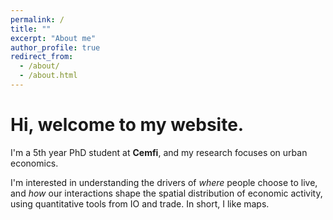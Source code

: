 ```yaml
---
permalink: /
title: ""
excerpt: "About me"
author_profile: true
redirect_from: 
  - /about/
  - /about.html
---
```


Hi, welcome to my website.
======
I'm a 5th year PhD student at **Cemfi**, and my research focuses on urban economics.

I'm interested in understanding the drivers of _where_ people choose to live, and _how_ our interactions shape the spatial distribution of economic activity, using quantitative tools from IO and trade. In short, I like maps.
